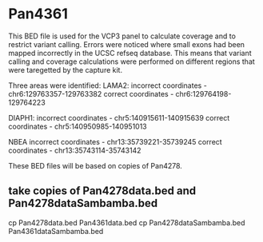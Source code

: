 # Pan4361
This BED file is used for the VCP3 panel to calculate coverage and to restrict variant calling.
Errors were noticed where small exons had been mapped incorrectly in the UCSC refseq database. This means that variant calling and coverage calculations were performed on different regions that were taregetted by the capture kit.

Three areas were identified:
LAMA2:
incorrect coordinates - chr6:129763357-129763382
correct coordinates - chr6:129764198-129764223

DIAPH1:
incorrect coordinates - chr5:140915611-140915639
correct coordinates - chr5:140950985-140951013

NBEA
incorrect coordinates - chr13:35739221-35739245
correct coordinates - chr13:35743114-35743142

These BED files will be based on copies of Pan4278.
 
 ## take copies of Pan4278data.bed and Pan4278dataSambamba.bed
cp Pan4278data.bed Pan4361data.bed
cp Pan4278dataSambamba.bed Pan4361dataSambamba.bed